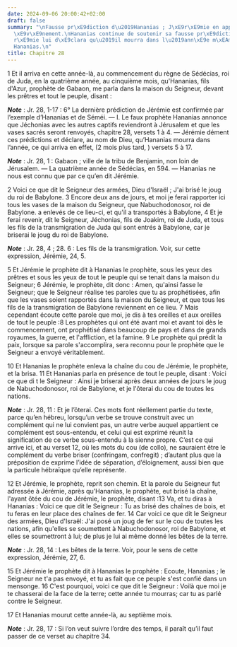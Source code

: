 ```yaml
---
date: 2024-09-06 20:00:42+02:00
draft: false
summary: "\nFausse pr\xE9diction d\u2019Hananias ; J\xE9r\xE9mie en appelle \xE0 l\u2019\
  \xE9v\xE9nement.\nHananias continue de soutenir sa fausse pr\xE9diction.\nJ\xE9\
  r\xE9mie lui d\xE9clara qu\u2019il mourra dans l\u2019ann\xE9e m\xEAme.\nMort d\u2019\
  Hananias.\n"
title: Chapitre 28
---
```





1 Et il arriva en cette année-là, au commencement du règne de Sédécias, roi de Juda, en la quatrième année, au cinquième mois, qu'Hananias, fils d'Azur, prophète de Gabaon, me parla dans la maison du Seigneur, devant les prêtres et tout le peuple, disant :

***Note*** :  Jr. 28, 1-17 : 6° La dernière prédiction de Jérémie est confirmée par l’exemple d’Hananias et de Séméi. ― I. Le faux prophète Hananias annonce que Jéchonias avec les autres captifs reviendront à Jérusalem et que les vases sacrés seront renvoyés, chapitre 28, versets 1 à 4. ― Jérémie dément ces prédictions et déclare, au nom de Dieu, qu’Hananias mourra dans l’année, ce qui arriva en effet, (2 mois plus tard, ) versets 5 à 17.

***Note*** :  Jr. 28, 1 : Gabaon ; ville de la tribu de Benjamin, non loin de Jérusalem. ― La quatrième année de Sédécias, en 594. ― Hananias ne nous est connu que par ce qu’en dit Jérémie.

2 Voici ce que dit le Seigneur des armées, Dieu d'Israël ; J'ai brisé le joug du roi de Babylone. 3 Encore deux ans de jours, et moi je ferai rapporter ici tous les vases de la maison du Seigneur, que Nabuchodonosor, roi de Babylone. a enlevés de ce lieu-ci, et qu'il a transportés à Babylone, 4 Et je ferai revenir, dit le Seigneur, Jéchonias, fils de Joakim, roi de Juda, et tous les fils de la transmigration de Juda qui sont entrés à Babylone, car je briserai le joug du roi de Babylone.

***Note*** :  Jr. 28, 4 ; 28. 6 : Les fils de la transmigration. Voir, sur cette expression, Jérémie, 24, 5.


5 Et Jérémie le prophète dit à Hananias le prophète, sous les yeux des prêtres et sous les yeux de tout le peuple qui se tenait dans la maison du Seigneur; 6 Jérémie, le prophète, dit donc : Amen, qu'ainsi fasse le Seigneur; que le Seigneur réalise tes paroles que tu as prophétisées, afin que les vases soient rapportés dans la maison du Seigneur, et que tous les fils de la transmigration de Babylone reviennent en ce lieu. 7 Mais cependant écoute cette parole que moi, je dis à tes oreilles et aux oreilles de tout le peuple :8 Les prophètes qui ont été avant moi et avant toi dès le commencement, ont prophétisé dans beaucoup de pays et dans de grands royaumes, la guerre, et l'affliction, et la famine. 9 Le prophète qui prédit la paix, lorsque sa parole s'accomplira, sera reconnu pour le prophète que le Seigneur a envoyé véritablement.


10 Et Hananias le prophète enleva la chaîne du cou de Jérémie, le prophète, et la brisa. 11 Et Hananias parla en présence de tout le peuple, disant : Voici ce que di t le Seigneur : Ainsi je briserai après deux années de jours le joug de Nabuchodonosor, roi de Babylone, et je l'ôterai du cou de toutes les nations.

***Note*** :  Jr. 28, 11 : Et je l’ôterai. Ces mots font réellement partie du texte, parce qu’en hébreu, lorsqu’un verbe se trouve construit avec un complément qui ne lui convient pas, un autre verbe auquel appartient ce complément est sous-entendu, et celui qui est exprimé réunit la signification de ce verbe sous-entendu à la sienne propre. C’est ce qui arrive ici, et au verset 12, où les mots du cou (de collo), ne sauraient être le complément du verbe briser (confringam, confregit) ; d’autant plus que la préposition de exprime l’idée de séparation, d’éloignement, aussi bien que la particule hébraïque qu’elle représente.


12 Et Jérémie, le prophète, reprit son chemin. Et la parole du Seigneur fut adressée à Jérémie, après qu'Hananias, le prophète, eut brisé la chaîne, l'ayant ôtée du cou de Jérémie, le prophète, disant :13 Va, et tu diras à Hananias : Voici ce que dit le Seigneur : Tu as brisé des chaînes de bois, et tu feras en leur place des chaînes de fer. 14 Car voici ce que dit le Seigneur des armées, Dieu d'Israël: J'ai posé un joug de fer sur le cou de toutes les nations, afin qu'elles se soumettent à Nabuchodonosor, roi de Babylone, et elles se soumettront à lui; de plus je lui ai même donné les bêtes de la terre.

***Note*** :  Jr. 28, 14 : Les bêtes de la terre. Voir, pour le sens de cette expression, Jérémie, 27, 6.


15 Et Jérémie le prophète dit à Hananias le prophète : Ecoute, Hananias ; le Seigneur ne t'a pas envoyé, et tu as fait que ce peuple s'est confié dans un mensonge. 16 C'est pourquoi, voici ce que dit le Seigneur : Voilà que moi je te chasserai de la face de la terre; cette année tu mourras; car tu as parlé contre le Seigneur.


17 Et Hananias mourut cette année-là, au septième mois.

***Note*** :  Jr. 28, 17 : Si l’on veut suivre l’ordre des temps, il paraît qu’il faut passer de ce verset au chapitre 34.

